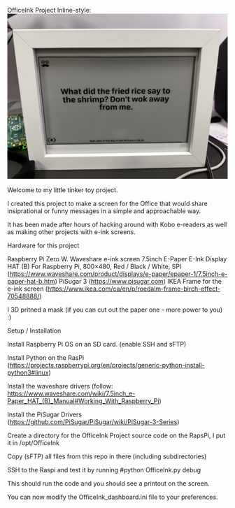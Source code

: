 OfficeInk Project
Inline-style: 
![alt text](https://github.com/noonasGit/OfficeInk/blob/main/IMG_8304.jpeg "The Frame Project")




Welcome to my little tinker toy project.

I created this project to make a screen for the Office that would share insiprational or funny messages in a simple and approachable way.

It has been made after hours of hacking around with Kobo e-readers as well as making other projects with e-ink screens.

Hardware for this project

Raspberry Pi Zero W.
Waveshare e-ink screen 7.5inch E-Paper E-Ink Display HAT (B) For Raspberry Pi, 800×480, Red / Black / White, SPI (https://www.waveshare.com/product/displays/e-paper/epaper-1/7.5inch-e-paper-hat-b.htm)
PiSugar 3 (https://www.pisugar.com)
IKEA Frame for the e-ink screen (https://www.ikea.com/ca/en/p/roedalm-frame-birch-effect-70548888/)

I 3D pritned a mask (if you can cut out the paper one - more power to you) :)

Setup / Installation

Install Raspberry Pi OS on an SD card. (enable SSH and sFTP)

Install Python on the RasPi (https://projects.raspberrypi.org/en/projects/generic-python-install-python3#linux)

Install the waveshare drivers (follow: https://www.waveshare.com/wiki/7.5inch_e-Paper_HAT_(B)_Manual#Working_With_Raspberry_Pi)

Install the PiSugar Drivers (https://github.com/PiSugar/PiSugar/wiki/PiSugar-3-Series)

Create a directory for the OfficeInk Project source code on the RapsPi, I put it in /opt/OfficeInk

Copy (sFTP) all files from this repo in there (including subdirectories)

SSH to the Raspi and test it by running #python OfficeInk.py debug

This should run the code and you should see a printout on the screen.

You can now modify the OfficeInk_dashboard.ini file to your preferences.

